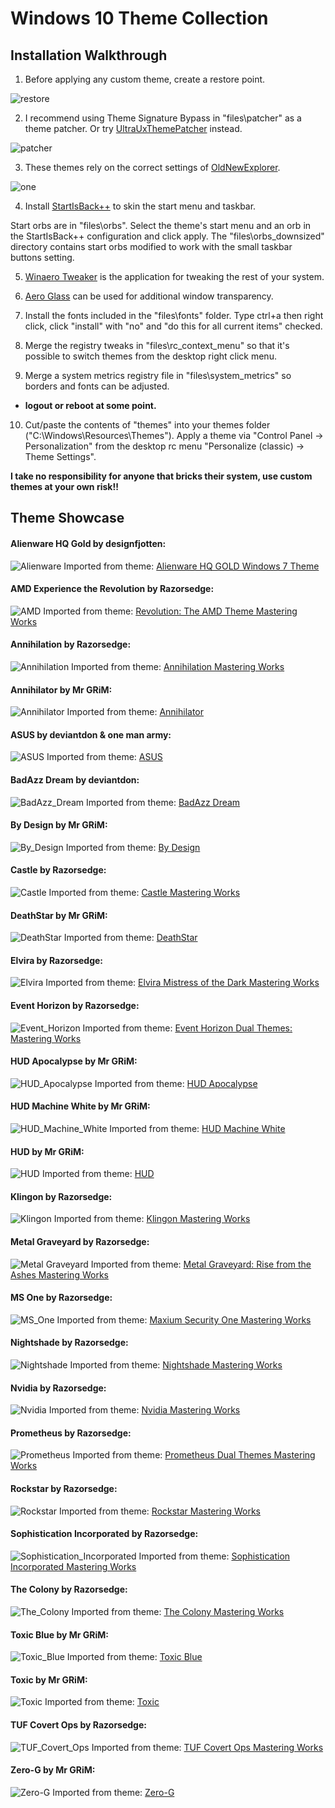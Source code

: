 Windows 10 Theme Collection
===========================
Installation Walkthrough
------------------------
1. Before applying any custom theme, create a restore point. 


![restore](https://github.com/OliverKurz/windows-10-rs5-theme-collection/raw/master/images/restore.png)

2. I recommend using Theme Signature Bypass in "files\patcher" as a theme patcher. Or try [UltraUxThemePatcher](https://www.syssel.net/hoefs/software_uxtheme.php?lang=en) instead.

![patcher](https://github.com/OliverKurz/windows-10-rs5-theme-collection/raw/master/images/patcher.png)

3. These themes rely on the correct settings of [OldNewExplorer](http://www.msfn.org/board/topic/170375-oldnewexplorer-118/).

![one](https://github.com/OliverKurz/windows-10-rs5-theme-collection/raw/master/images/ONE.png)

4. Install [StartIsBack++](http://startisback.com/#download-tab) to skin the start menu and taskbar.

Start orbs are in "files\orbs". Select the theme's start menu and an orb in the StartIsBack++ configuration and click apply. The "files\orbs_downsized" directory contains start orbs modified to work with the small taskbar buttons setting.

5. [Winaero Tweaker](https://winaero.com/download.php?view.1796) is the application for tweaking the rest of your system.

6. [Aero Glass](http://virtualcustoms.net/showthread.php/72751-Aero-Glass-for-Windows-10-RS1) can be used for additional window transparency.

7. Install the fonts included in the "files\fonts" folder. Type ctrl+a then right click, click "install" with "no" and "do this for all current items" checked.

8. Merge the registry tweaks in "files\rc_context_menu" so that it's possible to switch themes from the desktop right click menu.

9.  Merge a system metrics registry file in "files\system_metrics" so borders and fonts can be adjusted.
+ **logout or reboot at some point.**

10. Cut/paste the contents of "themes" into your themes folder ("C:\Windows\Resources\Themes"). Apply a theme via "Control Panel -> Personalization" from the desktop rc menu "Personalize (classic) -> Theme Settings". 

**I take no responsibility for anyone that bricks their system, use custom themes at your own risk!!**

Theme Showcase
--------------
#### Alienware HQ Gold by designfjotten:
![Alienware](https://github.com/OliverKurz/windows-10-rs5-theme-collection/raw/master/images/Alienware_HQ_Gold_Preview.png)
Imported from theme: [Alienware HQ GOLD Windows 7 Theme](http://virtualcustoms.net/showthread.php/78050-Alienware-HQ-GOLD-Windows-7-Theme)

#### AMD Experience the Revolution by Razorsedge:
![AMD](https://github.com/OliverKurz/windows-10-rs5-theme-collection/raw/master/images/AMD_Experience_the_Revolution_Preview.png)
Imported from theme: [Revolution: The AMD Theme Mastering Works](http://virtualcustoms.net/showthread.php/73787-Revolution-The-AMD-Theme-Mastering-Works)

#### Annihilation by Razorsedge:
![Annihilation](https://github.com/OliverKurz/windows-10-rs5-theme-collection/raw/master/images/Annihilation_Preview.png)
Imported from theme: [Annihilation Mastering Works](http://virtualcustoms.net/showthread.php/73238-Annihilation-Mastering-Works)

#### Annihilator by Mr GRiM:
![Annihilator](https://github.com/OliverKurz/windows-10-rs5-theme-collection/raw/master/images/Annihilator_Preview.png)
Imported from theme: [Annihilator](http://virtualcustoms.net/showthread.php/66860-Annihilator-Windows-8-1-1-Theme)

#### ASUS by deviantdon & one man army:
![ASUS](https://github.com/OliverKurz/windows-10-rs5-theme-collection/raw/master/images/ASUS_Preview.png)
Imported from theme: [ASUS](http://virtualcustoms.net/showthread.php/62820-Free%21%21-ASUS-Premium-Theme-pack)

#### BadAzz Dream by deviantdon:
![BadAzz_Dream](https://github.com/OliverKurz/windows-10-rs5-theme-collection/raw/master/images/BadAzz_Dream_Preview.png)
Imported from theme: [BadAzz Dream](http://virtualcustoms.net/showthread.php/64889-BadAzz-dream-8-1)

#### By Design by Mr GRiM:
![By_Design](https://github.com/OliverKurz/windows-10-rs5-theme-collection/raw/master/images/By_Design_Preview.png)
Imported from theme: [By Design](http://virtualcustoms.net/showthread.php/66981-By-Design-Windows-8-1-1-Theme)

#### Castle by Razorsedge:
![Castle](https://github.com/OliverKurz/windows-10-rs5-theme-collection/raw/master/images/Castle_Preview.png)
Imported from theme: [Castle Mastering Works](http://virtualcustoms.net/showthread.php/73240-Castle-Mastering-Works)

#### DeathStar by Mr GRiM:
![DeathStar](https://github.com/OliverKurz/windows-10-rs5-theme-collection/raw/master/images/DeathStar_Preview.png)
Imported from theme: [DeathStar](http://virtualcustoms.net/showthread.php/66891-DeathStar-Windows-8-1-1-Theme)

#### Elvira by Razorsedge:
![Elvira](https://github.com/OliverKurz/windows-10-rs5-theme-collection/raw/master/images/Elvira_Preview.png)
Imported from theme: [Elvira Mistress of the Dark Mastering Works](http://virtualcustoms.net/showthread.php/73254-Elvira-Mistress-of-the-Dark-Mastering-Works)

#### Event Horizon by Razorsedge:
![Event_Horizon](https://github.com/OliverKurz/windows-10-rs5-theme-collection/raw/master/images/Event_Horizon_Preview.png)
Imported from theme: [Event Horizon Dual Themes: Mastering Works](http://virtualcustoms.net/showthread.php/74520-Event-Horizon-Dual-Themes-Mastering-Works)

#### HUD Apocalypse by Mr GRiM:
![HUD_Apocalypse](https://github.com/OliverKurz/windows-10-rs5-theme-collection/raw/master/images/HUD_Apocalypse_Preview.png)
Imported from theme: [HUD Apocalypse](http://virtualcustoms.net/showthread.php/66861-HUD-Apocalypse-Windows-8-1-1-Theme)

#### HUD Machine White by Mr GRiM:
![HUD_Machine_White](https://github.com/OliverKurz/windows-10-rs5-theme-collection/raw/master/images/HUD_Machine_White_Preview.png)
Imported from theme: [HUD Machine White](http://virtualcustoms.net/showthread.php/77756-HUD-Machine-White-for-Windows-8-1)

#### HUD by Mr GRiM:
![HUD](https://github.com/OliverKurz/windows-10-rs5-theme-collection/raw/master/images/HUD_Preview.png)
Imported from theme: [HUD](http://virtualcustoms.net/showthread.php/66896-HUD-Red-Windows-8-1-1-Theme)

#### Klingon by Razorsedge:
![Klingon](https://github.com/OliverKurz/windows-10-rs5-theme-collection/raw/master/images/Klingon_Preview.png)
Imported from theme: [Klingon Mastering Works](http://virtualcustoms.net/showthread.php/73242-Klingon-Mastering-Works)

#### Metal Graveyard by Razorsedge:
![Metal Graveyard](https://github.com/OliverKurz/windows-10-rs5-theme-collection/raw/master/images/Metal_Graveyard_Preview.png)
Imported from theme: [Metal Graveyard: Rise from the Ashes Mastering Works](http://virtualcustoms.net/showthread.php/73244-Metal-Graveyard-Rise-from-the-Ashes-Mastering-Works)

#### MS One by Razorsedge:
![MS_One](https://github.com/OliverKurz/windows-10-rs5-theme-collection/raw/master/images/MS_One_Preview.png)
Imported from theme: [Maxium Security One Mastering Works](http://virtualcustoms.net/showthread.php/73245-Maxium-Security-One-Mastering-Works)

#### Nightshade by Razorsedge:
![Nightshade](https://github.com/OliverKurz/windows-10-rs5-theme-collection/raw/master/images/Nightshade_Preview.png)
Imported from theme: [Nightshade Mastering Works](http://virtualcustoms.net/showthread.php/73575-Nightshade-Mastering-Works)

#### Nvidia by Razorsedge:
![Nvidia](https://github.com/OliverKurz/windows-10-rs5-theme-collection/raw/master/images/Nvidia_Preview.png)
Imported from theme: [Nvidia Mastering Works](http://virtualcustoms.net/showthread.php/73247-Nvidia-Mastering-Works)

#### Prometheus by Razorsedge:
![Prometheus](https://github.com/OliverKurz/windows-10-rs5-theme-collection/raw/master/images/Prometheus_Preview.png)
Imported from theme: [Prometheus Dual Themes Mastering Works](http://virtualcustoms.net/showthread.php/73248-Prometheus-Dual-Themes-Mastering-Works)

#### Rockstar by Razorsedge:
![Rockstar](https://github.com/OliverKurz/windows-10-rs5-theme-collection/raw/master/images/Rockstar_Preview.png)
Imported from theme: [Rockstar Mastering Works](http://virtualcustoms.net/showthread.php/74245-Rockstar-Mastering-Works)

#### Sophistication Incorporated by Razorsedge:
![Sophistication_Incorporated](https://github.com/OliverKurz/windows-10-rs5-theme-collection/raw/master/images/Sophistication_Incorporated_Preview.png)
Imported from theme: [Sophistication Incorporated Mastering Works](http://virtualcustoms.net/showthread.php/73252-Sophistication-Incorporated-Mastering-Works)

#### The Colony by Razorsedge:
![The_Colony](https://github.com/OliverKurz/windows-10-rs5-theme-collection/raw/master/images/The_Colony_Preview.png)
Imported from theme: [The Colony Mastering Works](http://virtualcustoms.net/showthread.php/73251-The-Colony-Mastering-Works)

#### Toxic Blue by Mr GRiM:
![Toxic_Blue](https://github.com/OliverKurz/windows-10-rs5-theme-collection/raw/master/images/Toxic_Blue_Preview.png)
Imported from theme: [Toxic Blue](http://virtualcustoms.net/showthread.php/77158-Toxic-Blue-for-Windows-10-Creators-Update)

#### Toxic by Mr GRiM:
![Toxic](https://github.com/OliverKurz/windows-10-rs5-theme-collection/raw/master/images/Toxic_Preview.png)
Imported from theme: [Toxic](http://virtualcustoms.net/showthread.php/66895-Toxic-Windows-8-1-1-Theme)

#### TUF Covert Ops by Razorsedge:
![TUF_Covert_Ops](https://github.com/OliverKurz/windows-10-rs5-theme-collection/raw/master/images/TUF_Covert_Ops_Preview.png)
Imported from theme: [TUF Covert Ops Mastering Works](http://virtualcustoms.net/showthread.php/73250-TUF-Covert-Ops-Mastering-Works)

#### Zero-G by Mr GRiM:
![Zero-G](https://github.com/OliverKurz/windows-10-rs5-theme-collection/raw/master/images/Zero-G_Preview.png)
Imported from theme: [Zero-G](http://virtualcustoms.net/showthread.php/66862-Zero-G-1-0-Windows-8-1-1-Theme)